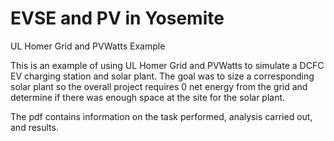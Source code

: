 # EVSE and PV in Yosemite
UL Homer Grid and PVWatts Example

This is an example of using UL Homer Grid and PVWatts to simulate a DCFC EV charging station and solar plant. The goal was to size a corresponding solar plant so the overall project requires 0 net energy from the grid and determine if there was enough space at the site for the solar plant. 

The pdf contains information on the task performed, analysis carried out, and results. 
